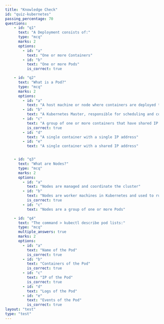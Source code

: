 ```yaml
---
title: "Knowledge Check"
id: "quiz-kubernetes"
passing_percentage: 70
questions:
    - id: "q1"
      text: "A Deployment consists of:"
      type: "mcq"
      marks: 2
      options:
        - id: "a"
          text: "One or more Containers"
        - id: "b"
          text: "One or more Pods"
          is_correct: true

    - id: "q2"
      text: "What is a Pod?"
      type: "mcq"
      marks: 2
      options:
        - id: "a"
          text: "A host machine or node where containers are deployed that have shared IP addresses"
        - id: "b"
          text: "A Kubernetes Master, responsible for scheduling and coordinating application containers"
        - id: "c"
          text: "A group of one or more containers that have shared IP addresses"
          is_correct: true
        - id: "d"
          text: "A single container with a single IP address"
        - id: "e"
          text: "A single container with a shared IP address"


    - id: "q3"
      text: "What are Nodes?"
      type: "mcq"
      marks: 2
      options:
        - id: "a"
          text: "Nodes are managed and coordinate the cluster"
        - id: "b"
          text: "Nodes are worker machines in Kubernetes and used to run Pods"
          is_correct: true
        - id: "c"
          text: "Nodes are a group of one or more Pods"

    - id: "q4"
      text: "The command > kubectl describe pod lists:"
      type: "mcq"
      multiple_answers: true
      marks: 2
      options:
        - id: "a"
          text: "Name of the Pod"
          is_correct: true
        - id: "b"
          text: "Containers of the Pod"
          is_correct: true
        - id: "c"
          text: "IP of the Pod"
          is_correct: true
        - id: "d"
          text: "Logs of the Pod"
        - id: "e"
          text: "Events of the Pod"
          is_correct: true
layout: "test"
type: "test"
---
```

